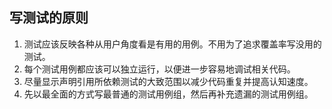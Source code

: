 ## 写测试的原则

1. 测试应该反映各种从用户角度看是有用的用例。不用为了追求覆盖率写没用的测试。
2. 每个测试用例都应该可以独立运行，以便进一步容易地调试相关代码。
3. 尽量显示声明引用所依赖测试的大致范围以减少代码重复并提高认知速度。
4. 先以最全面的方式写最普通的测试用例组，然后再补充遗漏的测试用例组。
